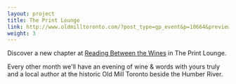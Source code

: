 ```yaml
---
layout: project
title: The Print Lounge
link: http://www.oldmilltoronto.com/?post_type=gp_event&p=10664&preview=true
weight: 3
---
```

Discover a new chapter at [Reading Between the Wines](http://www.oldmilltoronto.com/?post_type=gp_event&p=10664&preview=true) in The Print Lounge.

Every other month we'll have an evening of wine & words with yours truly and a local author at the historic Old Mill Toronto beside the Humber River.
